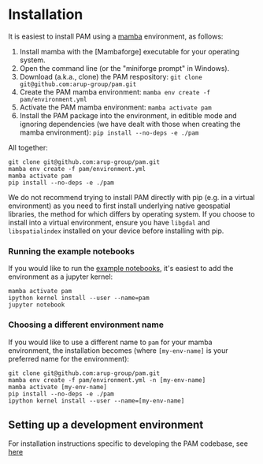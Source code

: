 
# Installation

It is easiest to install PAM using a [mamba](https://mamba.readthedocs.io/en/latest/index.html) environment, as follows:

1. Install mamba with the [Mambaforge] executable for your operating system.
2. Open the command line (or the "miniforge prompt" in Windows).
3. Download (a.k.a., clone) the PAM respository: `git clone git@github.com:arup-group/pam.git`
4. Create the PAM mamba environment: `mamba env create -f pam/environment.yml`
5. Activate the PAM mamba environment: `mamba activate pam`
6. Install the PAM package into the environment, in editible mode and ignoring dependencies (we have dealt with those when creating the mamba environment): `pip install --no-deps -e ./pam`

All together:

``` shell
git clone git@github.com:arup-group/pam.git
mamba env create -f pam/environment.yml
mamba activate pam
pip install --no-deps -e ./pam
```

We do not recommend trying to install PAM directly with pip (e.g. in a virtual environment) as you need to first install underlying native geospatial libraries, the method for which differs by operating system.
If you choose to install into a virtual environment, ensure you have `libgdal` and `libspatialindex` installed on your device before installing with pip. 

### Running the example notebooks
If you would like to run the [example notebooks](https://github.com/arup-group/pam/tree/main/examples), it's easiest to add the environment as a jupyter kernel: 

``` shell
mamba activate pam
ipython kernel install --user --name=pam
jupyter notebook
```

### Choosing a different environment name
If you would like to use a different name to `pam` for your mamba environment, the installation becomes (where `[my-env-name]` is your preferred name for the environment):

``` shell
git clone git@github.com:arup-group/pam.git
mamba env create -f pam/environment.yml -n [my-env-name]
mamba activate [my-env-name]
pip install --no-deps -e ./pam
ipython kernel install --user --name=[my-env-name]
```

## Setting up a development environment

For installation instructions specific to developing the PAM codebase, see [here](get_involved.md#setting-up-a-development-environment)

